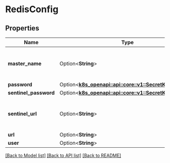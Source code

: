 # RedisConfig

## Properties

Name | Type | Description | Notes
------------ | ------------- | ------------- | -------------
**master_name** | Option<**String**> | Only required when Sentinel is used | [optional]
**password** | Option<[**k8s_openapi::api::core::v1::SecretKeySelector**](k8s_openapi::api::core::v1::SecretKeySelector.md)> |  | [optional]
**sentinel_password** | Option<[**k8s_openapi::api::core::v1::SecretKeySelector**](k8s_openapi::api::core::v1::SecretKeySelector.md)> |  | [optional]
**sentinel_url** | Option<**String**> | Sentinel URL, will be ignored if Redis URL is provided | [optional]
**url** | Option<**String**> | Redis URL | [optional]
**user** | Option<**String**> | Redis user | [optional]

[[Back to Model list]](../README.md#documentation-for-models) [[Back to API list]](../README.md#documentation-for-api-endpoints) [[Back to README]](../README.md)



